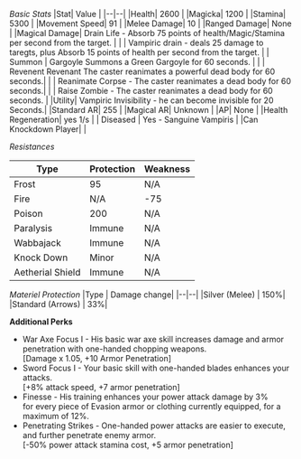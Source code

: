 
*Basic Stats*
|Stat| Value |
|--|--|
|Health| 2600 |
|Magicka| 1200 |
|Stamina| 5300 |
|Movement Speed| 91 |
|Melee Damage| 10 |
|Ranged Damage| None  |
|Magical Damage| Drain Life - Absorb 75 points of health/Magic/Stamina per second from the target.    |
| | Vampiric drain -  deals 25 damage to taregts, plus Absorb 15 points of health per second from the target.   |
| Summon | Gargoyle Summons a Green Gargoyle for 60 seconds. |
|  | Revenent Revenant The caster reanimates a powerful dead body for 60 seconds.|
|  | Reanimate Corpse - The caster reanimates a dead body for 60 seconds.|
|  | Raise Zombie - The caster reanimates a dead body for 60 seconds. |
|Utility| Vampiric Invisibility - he can become invisible for 20 Seconds.|
|Standard AR| 255 |
|Magical AR| Unknown |
|AP| None |
|Health Regeneration| yes 1/s |
| Diseased | Yes - Sanguine Vampiris  |
|Can Knockdown Player| |

 *Resistances*
 
|Type  | Protection | Weakness|
|--|--|--|
|Frost  | 95 | N/A |
|Fire | N/A | -75 |
|Poison  | 200| N/A |
|Paralysis  | Immune | N/A |
|Wabbajack | Immune |N/A  |
|Knock Down| Minor | N/A |
|Aetherial Shield | Immune | N/A |

*Materiel Protection*
|Type | 	Damage change|
|--|--|
|Silver (Melee) |	150%|
|Standard (Arrows) |	33%|

**Additional Perks**
* War Axe Focus I - His basic war axe skill increases damage and armor penetration with one-handed chopping weapons.<br>[Damage x 1.05, +10 Armor Penetration]
* Sword Focus I - Your basic skill with one-handed blades enhances your attacks.<br>[+8% attack speed, +7 armor penetration]
* Finesse -  His training enhances your power attack damage by 3%<br>for every piece of Evasion armor or clothing currently equipped, for a maximum of 12%.
* Penetrating Strikes - One-handed power attacks are easier to execute, and further penetrate enemy armor.<br>[-50% power attack stamina cost, +5 armor penetration]